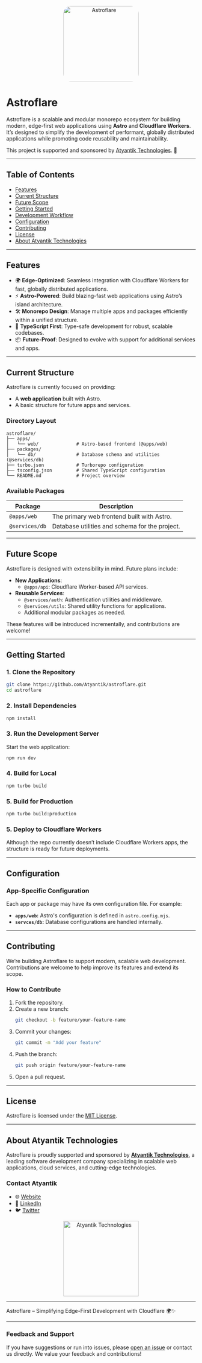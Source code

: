 <p align="center">
  <img src="https://cdn.atyantik.com/Astroflare.webp" alt="Astroflare" width="200" style="border-radius: 20px;"
  >
</p>

# **Astroflare**

Astroflare is a scalable and modular monorepo ecosystem for building modern, edge-first web applications using **Astro** and **Cloudflare Workers**. It’s designed to simplify the development of performant, globally distributed applications while promoting code reusability and maintainability.

This project is supported and sponsored by [Atyantik Technologies](https://atyantik.com/). 🚀

---

## **Table of Contents**
- [Features](#features)
- [Current Structure](#current-structure)
- [Future Scope](#future-scope)
- [Getting Started](#getting-started)
- [Development Workflow](#development-workflow)
- [Configuration](#configuration)
- [Contributing](#contributing)
- [License](#license)
- [About Atyantik Technologies](#about-atyantik-technologies)

---

## **Features**

- 🌍 **Edge-Optimized**: Seamless integration with Cloudflare Workers for fast, globally distributed applications.
- ⚡ **Astro-Powered**: Build blazing-fast web applications using Astro’s island architecture.
- 🛠️ **Monorepo Design**: Manage multiple apps and packages efficiently within a unified structure.
- 🎯 **TypeScript First**: Type-safe development for robust, scalable codebases.
- 📦 **Future-Proof**: Designed to evolve with support for additional services and apps.

---

## **Current Structure**

Astroflare is currently focused on providing:
- A **web application** built with Astro.
- A basic structure for future apps and services.

### **Directory Layout**

```
astroflare/
├── apps/
│   └── web/              # Astro-based frontend (@apps/web)
├── packages/
│   └── db/               # Database schema and utilities (@services/db)
├── turbo.json            # Turborepo configuration
├── tsconfig.json         # Shared TypeScript configuration
└── README.md             # Project overview
```

### **Available Packages**

| Package         | Description                                     |
|------------------|-------------------------------------------------|
| `@apps/web`      | The primary web frontend built with Astro.      |
| `@services/db`   | Database utilities and schema for the project. |

---

## **Future Scope**

Astroflare is designed with extensibility in mind. Future plans include:
- **New Applications**:
  - `@apps/api`: Cloudflare Worker-based API services.
- **Reusable Services**:
  - `@services/auth`: Authentication utilities and middleware.
  - `@services/utils`: Shared utility functions for applications.
  - Additional modular packages as needed.

These features will be introduced incrementally, and contributions are welcome!

---

## **Getting Started**

### **1. Clone the Repository**
```bash
git clone https://github.com/Atyantik/astroflare.git
cd astroflare
```

### **2. Install Dependencies**
```bash
npm install
```

### **3. Run the Development Server**
Start the web application:
```bash
npm run dev
```

### **4. Build for Local**
```bash
npm turbo build
```

### **5. Build for Production**
```bash
npm turbo build:production
```

### **5. Deploy to Cloudflare Workers**
Although the repo currently doesn’t include Cloudflare Workers apps, the structure is ready for future deployments.

---

## **Configuration**

### **App-Specific Configuration**
Each app or package may have its own configuration file. For example:
- **`apps/web`:** Astro's configuration is defined in `astro.config.mjs`.
- **`servces/db`:** Database configurations are handled internally.

---

## **Contributing**

We’re building Astroflare to support modern, scalable web development. Contributions are welcome to help improve its features and extend its scope.

### **How to Contribute**
1. Fork the repository.
2. Create a new branch:
   ```bash
   git checkout -b feature/your-feature-name
   ```
3. Commit your changes:
   ```bash
   git commit -m "Add your feature"
   ```
4. Push the branch:
   ```bash
   git push origin feature/your-feature-name
   ```
5. Open a pull request.

---

## **License**

Astroflare is licensed under the [MIT License](LICENSE).

---

## **About Atyantik Technologies**

Astroflare is proudly supported and sponsored by **[Atyantik Technologies](https://atyantik.com)**, a leading software development company specializing in scalable web applications, cloud services, and cutting-edge technologies.

### **Contact Atyantik**
- 🌐 [Website](https://atyantik.com)
- 💼 [LinkedIn](https://linkedin.com/company/atyantik-technologies/)
- 🐦 [Twitter](https://twitter.com/atyantik_tech)

<p align="center">
  <img src="https://cdn.atyantik.com/atyantik-logo.png" alt="Atyantik Technologies" width="200">
</p>

---

Astroflare – Simplifying Edge-First Development with Cloudflare 🌍✨

---

### **Feedback and Support**

If you have suggestions or run into issues, please [open an issue](https://github.com/Atyantik/astroflare/issues) or contact us directly. We value your feedback and contributions!